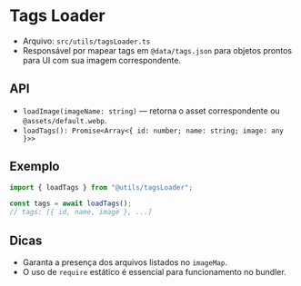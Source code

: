 # Tags Loader

- Arquivo: `src/utils/tagsLoader.ts`
- Responsável por mapear tags em `@data/tags.json` para objetos prontos para UI com sua imagem correspondente.

## API

- `loadImage(imageName: string)` — retorna o asset correspondente ou `@assets/default.webp`.
- `loadTags(): Promise<Array<{ id: number; name: string; image: any }>>`

## Exemplo

```ts
import { loadTags } from "@utils/tagsLoader";

const tags = await loadTags();
// tags: [{ id, name, image }, ...]
```

## Dicas

- Garanta a presença dos arquivos listados no `imageMap`.
- O uso de `require` estático é essencial para funcionamento no bundler.
